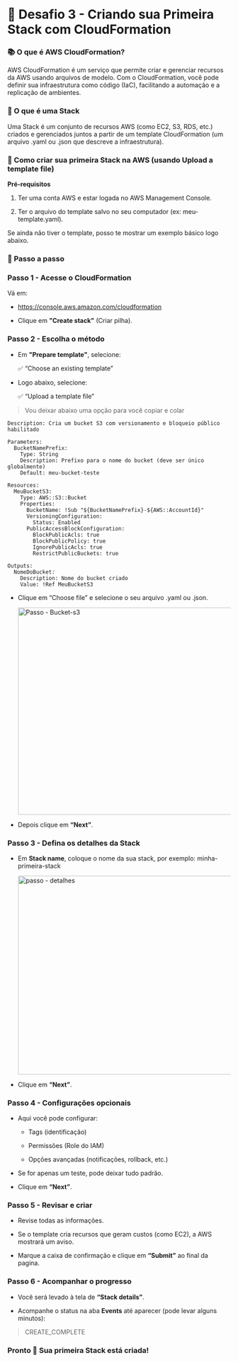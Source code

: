 # 🚀 Desafio 3 - Criando sua Primeira Stack com CloudFormation

### 📚 O que é AWS CloudFormation?

AWS CloudFormation é um serviço que permite criar e gerenciar recursos da AWS usando arquivos de modelo. Com o CloudFormation, você pode definir sua infraestrutura como código (IaC), facilitando a automação e a replicação de ambientes.

### 🧩 O que é uma Stack

Uma Stack é um conjunto de recursos AWS (como EC2, S3, RDS, etc.) criados e gerenciados juntos a partir de um template CloudFormation (um arquivo .yaml ou .json que descreve a infraestrutura).

### 🚀 Como criar sua primeira Stack na AWS (usando Upload a template file)
**Pré-requisitos**

1. Ter uma conta AWS e estar logada no AWS Management Console.

2. Ter o arquivo do template salvo no seu computador (ex: meu-template.yaml).

Se ainda não tiver o template, posso te mostrar um exemplo básico logo abaixo.

### 🔗 Passo a passo

### Passo 1 - **Acesse o CloudFormation**

Vá em:
- https://console.aws.amazon.com/cloudformation

- Clique em **"Create stack"** (Criar pilha).

### Passo 2 - **Escolha o método**

- Em **"Prepare template"**, selecione:
    <p>✅ “Choose an existing template”</p>

- Logo abaixo, selecione:
    <p>✅ “Upload a template file”</p>
    
> Vou deixar abaixo uma opção para você copiar e colar
```AWSTemplateFormatVersion: '2010-09-09'
Description: Cria um bucket S3 com versionamento e bloqueio público habilitado

Parameters:
  BucketNamePrefix:
    Type: String
    Description: Prefixo para o nome do bucket (deve ser único globalmente)
    Default: meu-bucket-teste

Resources:
  MeuBucketS3:
    Type: AWS::S3::Bucket
    Properties:
      BucketName: !Sub "${BucketNamePrefix}-${AWS::AccountId}"
      VersioningConfiguration:
        Status: Enabled
      PublicAccessBlockConfiguration:
        BlockPublicAcls: true
        BlockPublicPolicy: true
        IgnorePublicAcls: true
        RestrictPublicBuckets: true

Outputs:
  NomeDoBucket:
    Description: Nome do bucket criado
    Value: !Ref MeuBucketS3
```

- Clique em “Choose file” e selecione o seu arquivo .yaml ou .json.

  <img width="1030" height="468" alt="Passo - Bucket-s3" src="https://github.com/user-attachments/assets/1083ddf2-baf3-4348-9b02-da35778eb453" />

- Depois clique em **“Next”**.


### Passo 3 - **Defina os detalhes da Stack**

- Em **Stack name**, coloque o nome da sua stack, por exemplo:
minha-primeira-stack

  <img width="1048" height="449" alt="passo - detalhes" src="https://github.com/user-attachments/assets/4eaa6fde-a290-4324-94b8-f8cb6e358f96" />


- Clique em **“Next”**.

### Passo 4 - **Configurações opcionais**

- Aqui você pode configurar:

    - Tags (identificação)

    - Permissões (Role do IAM)

    - Opções avançadas (notificações, rollback, etc.)

- Se for apenas um teste, pode deixar tudo padrão.

- Clique em **“Next”**.

### Passo 5 - **Revisar e criar**

- Revise todas as informações.

- Se o template cria recursos que geram custos (como EC2), a AWS mostrará um aviso.

- Marque a caixa de confirmação e clique em **“Submit”** ao final da pagina.

### Passo 6 - **Acompanhar o progresso**

- Você será levado à tela de **“Stack details”**.

- Acompanhe o status na aba **Events** até aparecer (pode levar alguns minutos):

> CREATE_COMPLETE


### Pronto 🎉 Sua primeira Stack está criada!
